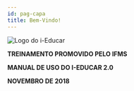 ```yaml
---
id: pag-capa
title: Bem-Vindo!
---
```


<img alt="Logo do i-Educar" src="/img/capa_manual.png" class="imgCapa"/> 

<div class="blockCenterText">

**TREINAMENTO PROMOVIDO PELO IFMS**

**MANUAL DE USO DO I-EDUCAR 2.0**

**NOVEMBRO DE 2018**

</div>